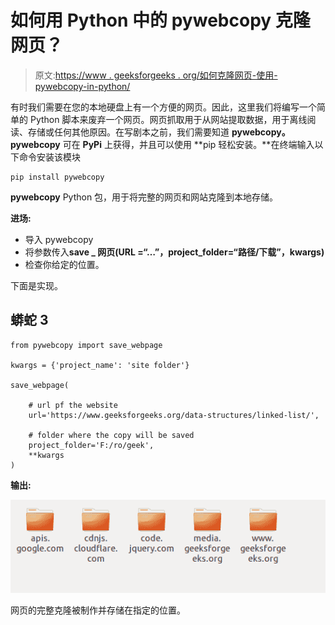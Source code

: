 # 如何用 Python 中的 pywebcopy 克隆网页？

> 原文:[https://www . geeksforgeeks . org/如何克隆网页-使用-pywebcopy-in-python/](https://www.geeksforgeeks.org/how-to-clone-webpage-using-pywebcopy-in-python/)

有时我们需要在您的本地硬盘上有一个方便的网页。因此，这里我们将编写一个简单的 Python 脚本来废弃一个网页。网页抓取用于从网站提取数据，用于离线阅读、存储或任何其他原因。在写剧本之前，我们需要知道 **pywebcopy。pywebcopy** 可在 **PyPi** 上获得，并且可以使用 **pip 轻松安装。**在终端输入以下命令安装该模块

```
pip install pywebcopy
```

**pywebcopy** Python 包，用于将完整的网页和网站克隆到本地存储。

**进场:**

*   导入 pywebcopy
*   将参数传入**save _ 网页(URL =“…”，project_folder=“路径/下载”，kwargs)**
*   检查你给定的位置。

下面是实现。

## 蟒蛇 3

```
from pywebcopy import save_webpage

kwargs = {'project_name': 'site folder'}

save_webpage(

    # url pf the website
    url='https://www.geeksforgeeks.org/data-structures/linked-list/',

    # folder where the copy will be saved
    project_folder='F:/ro/geek',
    **kwargs
)
```

**输出:**

![python clone website](img/dfa6eabbb01fa2c676c5917e883fac46.png)

网页的完整克隆被制作并存储在指定的位置。